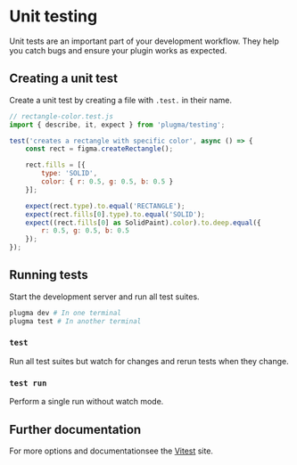 # Unit testing

Unit tests are an important part of your development workflow. They help you catch bugs and ensure your plugin works as expected.

## Creating a unit test

Create a unit test by creating a file with `.test.` in their name.

```js
// rectangle-color.test.js
import { describe, it, expect } from 'plugma/testing';

test('creates a rectangle with specific color', async () => {
    const rect = figma.createRectangle();

    rect.fills = [{
        type: 'SOLID',
        color: { r: 0.5, g: 0.5, b: 0.5 }
    }];

    expect(rect.type).to.equal('RECTANGLE');
    expect(rect.fills[0].type).to.equal('SOLID');
    expect((rect.fills[0] as SolidPaint).color).to.deep.equal({
        r: 0.5, g: 0.5, b: 0.5
    });
});

```

## Running tests

Start the development server and run all test suites.

```bash
plugma dev # In one terminal
plugma test # In another terminal
```

### `test`

Run all test suites but watch for changes and rerun tests when they change.

### `test run`

Perform a single run without watch mode.

## Further documentation

For more options and documentationsee the [Vitest](https://vitest.dev/guide/) site.
